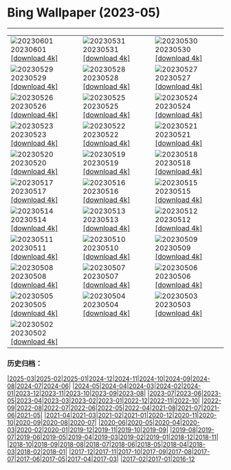 # Bing Wallpaper (2023-05)
**************

<table><tr><td><img src="https://www.bing.com/th?id=OHR.ReefAwareness_EN-IN1544329394_1920x1080.jpg" alt="20230601"> 20230601 <a href="https://www.bing.com/th?id=OHR.ReefAwareness_EN-IN1544329394_UHD.jpg">[download 4k]</a></td><td><img src="https://www.bing.com/th?id=OHR.WorldOtterDay_EN-IN1276550407_1920x1080.jpg" alt="20230531"> 20230531 <a href="https://www.bing.com/th?id=OHR.WorldOtterDay_EN-IN1276550407_UHD.jpg">[download 4k]</a></td><td><img src="https://www.bing.com/th?id=OHR.HiddenBeach_EN-IN1009573165_1920x1080.jpg" alt="20230530"> 20230530 <a href="https://www.bing.com/th?id=OHR.HiddenBeach_EN-IN1009573165_UHD.jpg">[download 4k]</a></td></tr><tr><td><img src="https://www.bing.com/th?id=OHR.Silhouetteofmangoes_EN-IN2114366270_1920x1080.jpg" alt="20230529"> 20230529 <a href="https://www.bing.com/th?id=OHR.Silhouetteofmangoes_EN-IN2114366270_UHD.jpg">[download 4k]</a></td><td><img src="https://www.bing.com/th?id=OHR.TegallalangTerrace_EN-IN0435015951_1920x1080.jpg" alt="20230528"> 20230528 <a href="https://www.bing.com/th?id=OHR.TegallalangTerrace_EN-IN0435015951_UHD.jpg">[download 4k]</a></td><td><img src="https://www.bing.com/th?id=OHR.AloeDichotomum_EN-IN0114436904_1920x1080.jpg" alt="20230527"> 20230527 <a href="https://www.bing.com/th?id=OHR.AloeDichotomum_EN-IN0114436904_UHD.jpg">[download 4k]</a></td></tr><tr><td><img src="https://www.bing.com/th?id=OHR.WatSriSawai_EN-IN9312975486_1920x1080.jpg" alt="20230526"> 20230526 <a href="https://www.bing.com/th?id=OHR.WatSriSawai_EN-IN9312975486_UHD.jpg">[download 4k]</a></td><td><img src="https://www.bing.com/th?id=OHR.SaksunFaroe_EN-IN1825652492_1920x1080.jpg" alt="20230525"> 20230525 <a href="https://www.bing.com/th?id=OHR.SaksunFaroe_EN-IN1825652492_UHD.jpg">[download 4k]</a></td><td><img src="https://www.bing.com/th?id=OHR.OldFortress_EN-IN1445892314_1920x1080.jpg" alt="20230524"> 20230524 <a href="https://www.bing.com/th?id=OHR.OldFortress_EN-IN1445892314_UHD.jpg">[download 4k]</a></td></tr><tr><td><img src="https://www.bing.com/th?id=OHR.KeralaCoffee_EN-IN3034159364_1920x1080.jpg" alt="20230523"> 20230523 <a href="https://www.bing.com/th?id=OHR.KeralaCoffee_EN-IN3034159364_UHD.jpg">[download 4k]</a></td><td><img src="https://www.bing.com/th?id=OHR.BiodiverseCostaRica_EN-IN8021514039_1920x1080.jpg" alt="20230522"> 20230522 <a href="https://www.bing.com/th?id=OHR.BiodiverseCostaRica_EN-IN8021514039_UHD.jpg">[download 4k]</a></td><td><img src="https://www.bing.com/th?id=OHR.PontdArcole_EN-IN6509712562_1920x1080.jpg" alt="20230521"> 20230521 <a href="https://www.bing.com/th?id=OHR.PontdArcole_EN-IN6509712562_UHD.jpg">[download 4k]</a></td></tr><tr><td><img src="https://www.bing.com/th?id=OHR.EuropeanHoneybee_EN-IN6241503150_1920x1080.jpg" alt="20230520"> 20230520 <a href="https://www.bing.com/th?id=OHR.EuropeanHoneybee_EN-IN6241503150_UHD.jpg">[download 4k]</a></td><td><img src="https://www.bing.com/th?id=OHR.SumatranRhino_EN-IN5930187437_1920x1080.jpg" alt="20230519"> 20230519 <a href="https://www.bing.com/th?id=OHR.SumatranRhino_EN-IN5930187437_UHD.jpg">[download 4k]</a></td><td><img src="https://www.bing.com/th?id=OHR.MuseoSoumaya_EN-IN1926951073_1920x1080.jpg" alt="20230518"> 20230518 <a href="https://www.bing.com/th?id=OHR.MuseoSoumaya_EN-IN1926951073_UHD.jpg">[download 4k]</a></td></tr><tr><td><img src="https://www.bing.com/th?id=OHR.CormorantBridge_EN-IN1389853448_1920x1080.jpg" alt="20230517"> 20230517 <a href="https://www.bing.com/th?id=OHR.CormorantBridge_EN-IN1389853448_UHD.jpg">[download 4k]</a></td><td><img src="https://www.bing.com/th?id=OHR.AmericanWetlands_EN-IN0884262623_1920x1080.jpg" alt="20230516"> 20230516 <a href="https://www.bing.com/th?id=OHR.AmericanWetlands_EN-IN0884262623_UHD.jpg">[download 4k]</a></td><td><img src="https://www.bing.com/th?id=OHR.MorroJable_EN-IN0488952902_1920x1080.jpg" alt="20230515"> 20230515 <a href="https://www.bing.com/th?id=OHR.MorroJable_EN-IN0488952902_UHD.jpg">[download 4k]</a></td></tr><tr><td><img src="https://www.bing.com/th?id=OHR.TheMeghalayaWaterfall_EN-IN6320146549_1920x1080.jpg" alt="20230514"> 20230514 <a href="https://www.bing.com/th?id=OHR.TheMeghalayaWaterfall_EN-IN6320146549_UHD.jpg">[download 4k]</a></td><td><img src="https://www.bing.com/th?id=OHR.SonnyBonoPelicans_EN-IN9950260551_1920x1080.jpg" alt="20230513"> 20230513 <a href="https://www.bing.com/th?id=OHR.SonnyBonoPelicans_EN-IN9950260551_UHD.jpg">[download 4k]</a></td><td><img src="https://www.bing.com/th?id=OHR.WildLupine_EN-IN9585224791_1920x1080.jpg" alt="20230512"> 20230512 <a href="https://www.bing.com/th?id=OHR.WildLupine_EN-IN9585224791_UHD.jpg">[download 4k]</a></td></tr><tr><td><img src="https://www.bing.com/th?id=OHR.FootballField_EN-IN8060737169_1920x1080.jpg" alt="20230511"> 20230511 <a href="https://www.bing.com/th?id=OHR.FootballField_EN-IN8060737169_UHD.jpg">[download 4k]</a></td><td><img src="https://www.bing.com/th?id=OHR.CordouanLighthouse_EN-IN3002419578_1920x1080.jpg" alt="20230510"> 20230510 <a href="https://www.bing.com/th?id=OHR.CordouanLighthouse_EN-IN3002419578_UHD.jpg">[download 4k]</a></td><td><img src="https://www.bing.com/th?id=OHR.JimCorbettNationalPark_EN-IN3547668563_1920x1080.jpg" alt="20230509"> 20230509 <a href="https://www.bing.com/th?id=OHR.JimCorbettNationalPark_EN-IN3547668563_UHD.jpg">[download 4k]</a></td></tr><tr><td><img src="https://www.bing.com/th?id=OHR.TheChaps_EN-IN0865316362_1920x1080.jpg" alt="20230508"> 20230508 <a href="https://www.bing.com/th?id=OHR.TheChaps_EN-IN0865316362_UHD.jpg">[download 4k]</a></td><td><img src="https://www.bing.com/th?id=OHR.SealLaughing_EN-IN5379477699_1920x1080.jpg" alt="20230507"> 20230507 <a href="https://www.bing.com/th?id=OHR.SealLaughing_EN-IN5379477699_UHD.jpg">[download 4k]</a></td><td><img src="https://www.bing.com/th?id=OHR.HwangmaesanAzaleas_EN-IN8139492893_1920x1080.jpg" alt="20230506"> 20230506 <a href="https://www.bing.com/th?id=OHR.HwangmaesanAzaleas_EN-IN8139492893_UHD.jpg">[download 4k]</a></td></tr><tr><td><img src="https://www.bing.com/th?id=OHR.Popocatepetl_EN-IN7907317303_1920x1080.jpg" alt="20230505"> 20230505 <a href="https://www.bing.com/th?id=OHR.Popocatepetl_EN-IN7907317303_UHD.jpg">[download 4k]</a></td><td><img src="https://www.bing.com/th?id=OHR.RebelBase_EN-IN0919958475_1920x1080.jpg" alt="20230504"> 20230504 <a href="https://www.bing.com/th?id=OHR.RebelBase_EN-IN0919958475_UHD.jpg">[download 4k]</a></td><td><img src="https://www.bing.com/th?id=OHR.ThreeWildebeest_EN-IN5007825213_1920x1080.jpg" alt="20230503"> 20230503 <a href="https://www.bing.com/th?id=OHR.ThreeWildebeest_EN-IN5007825213_UHD.jpg">[download 4k]</a></td></tr><tr><td><img src="https://www.bing.com/th?id=OHR.KlostersSerneus_EN-IN1836496709_1920x1080.jpg" alt="20230502"> 20230502 <a href="https://www.bing.com/th?id=OHR.KlostersSerneus_EN-IN1836496709_UHD.jpg">[download 4k]</a></td><td></td><td></td></tr></table>

### 历史归档：

|[2025-03](/../2025-03/2025-03.md)|[2025-02](/../2025-02/2025-02.md)|[2025-01](/../2025-01/2025-01.md)|[2024-12](/../2024-12/2024-12.md)|[2024-11](/../2024-11/2024-11.md)|[2024-10](/../2024-10/2024-10.md)|[2024-09](/../2024-09/2024-09.md)|[2024-08](/../2024-08/2024-08.md)|[2024-07](/../2024-07/2024-07.md)|[2024-06](/../2024-06/2024-06.md)|
|[2024-05](/../2024-05/2024-05.md)|[2024-04](/../2024-04/2024-04.md)|[2024-03](/../2024-03/2024-03.md)|[2024-02](/../2024-02/2024-02.md)|[2024-01](/../2024-01/2024-01.md)|[2023-12](/../2023-12/2023-12.md)|[2023-11](/../2023-11/2023-11.md)|[2023-10](/../2023-10/2023-10.md)|[2023-09](/../2023-09/2023-09.md)|[2023-08](/../2023-08/2023-08.md)|
|[2023-07](/../2023-07/2023-07.md)|[2023-06](/../2023-06/2023-06.md)|[2023-05](/2023-05.md)|[2023-04](/../2023-04/2023-04.md)|[2023-03](/../2023-03/2023-03.md)|[2023-02](/../2023-02/2023-02.md)|[2023-01](/../2023-01/2023-01.md)|[2022-12](/../2022-12/2022-12.md)|[2022-11](/../2022-11/2022-11.md)|[2022-10](/../2022-10/2022-10.md)|
|[2022-09](/../2022-09/2022-09.md)|[2022-08](/../2022-08/2022-08.md)|[2022-07](/../2022-07/2022-07.md)|[2022-06](/../2022-06/2022-06.md)|[2022-05](/../2022-05/2022-05.md)|[2022-04](/../2022-04/2022-04.md)|[2021-08](/../2021-08/2021-08.md)|[2021-07](/../2021-07/2021-07.md)|[2021-06](/../2021-06/2021-06.md)|[2021-05](/../2021-05/2021-05.md)|
|[2021-04](/../2021-04/2021-04.md)|[2021-03](/../2021-03/2021-03.md)|[2021-02](/../2021-02/2021-02.md)|[2021-01](/../2021-01/2021-01.md)|[2020-12](/../2020-12/2020-12.md)|[2020-11](/../2020-11/2020-11.md)|[2020-10](/../2020-10/2020-10.md)|[2020-09](/../2020-09/2020-09.md)|[2020-08](/../2020-08/2020-08.md)|[2020-07](/../2020-07/2020-07.md)|
|[2020-06](/../2020-06/2020-06.md)|[2020-05](/../2020-05/2020-05.md)|[2020-04](/../2020-04/2020-04.md)|[2020-03](/../2020-03/2020-03.md)|[2020-02](/../2020-02/2020-02.md)|[2020-01](/../2020-01/2020-01.md)|[2019-12](/../2019-12/2019-12.md)|[2019-11](/../2019-11/2019-11.md)|[2019-10](/../2019-10/2019-10.md)|[2019-09](/../2019-09/2019-09.md)|
|[2019-08](/../2019-08/2019-08.md)|[2019-07](/../2019-07/2019-07.md)|[2019-06](/../2019-06/2019-06.md)|[2019-05](/../2019-05/2019-05.md)|[2019-04](/../2019-04/2019-04.md)|[2019-03](/../2019-03/2019-03.md)|[2019-02](/../2019-02/2019-02.md)|[2019-01](/../2019-01/2019-01.md)|[2018-12](/../2018-12/2018-12.md)|[2018-11](/../2018-11/2018-11.md)|
|[2018-10](/../2018-10/2018-10.md)|[2018-09](/../2018-09/2018-09.md)|[2018-08](/../2018-08/2018-08.md)|[2018-07](/../2018-07/2018-07.md)|[2018-06](/../2018-06/2018-06.md)|[2018-05](/../2018-05/2018-05.md)|[2018-04](/../2018-04/2018-04.md)|[2018-03](/../2018-03/2018-03.md)|[2018-02](/../2018-02/2018-02.md)|[2018-01](/../2018-01/2018-01.md)|
|[2017-12](/../2017-12/2017-12.md)|[2017-11](/../2017-11/2017-11.md)|[2017-10](/../2017-10/2017-10.md)|[2017-09](/../2017-09/2017-09.md)|[2017-08](/../2017-08/2017-08.md)|[2017-07](/../2017-07/2017-07.md)|[2017-06](/../2017-06/2017-06.md)|[2017-05](/../2017-05/2017-05.md)|[2017-04](/../2017-04/2017-04.md)|[2017-03](/../2017-03/2017-03.md)|
|[2017-02](/../2017-02/2017-02.md)|[2017-01](/../2017-01/2017-01.md)|[2016-12](/../2016-12/2016-12.md)